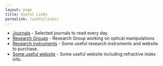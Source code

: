 ```yaml
---
layout: page
title: Useful Links
permalink: /usefullinks/
---
```


<ul>
	<li><a href="journals">Journals</a> - Selected journals to read every day.</li>
	<li><a href="groups">Research Groups</a> - Research Group working on optical manipulations</li>
	<li><a href="instruments">Research instruments</a> - Some useful research instruments and website to purchase.</li>
	<li><a href="onemorething">Some useful website</a> - Some useful website including refractive index info.</li>
</ul>